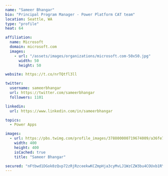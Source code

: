```yaml
---
name: "Sameer Bhangar"
bio: "Principal Program Manager - Power Platform CAT team"
location: Seattle, WA
type: "profile"
heat: 64

affiliation:
  name: Microsoft
  domain: microsoft.com
  images:
    - url: "/assets/images/organizations/microsoft.com-50x50.jpg"
      width: 50
      height: 50

website: https://t.co/nrTQtfl3ll

twitter:
  username: sameerbhangar
  url: https://twitter.com/sameerbhangar
  followers: 1101

linkedin:
  url: https://www.linkedin.com/in/sameerbhangar

topics:
  - Power Apps

images:
  - url: https://pbs.twimg.com/profile_images/378800000719674009/a36fe7ddfab1778b76e5793772e43798_400x400.jpeg
    width: 400
    height: 400
    isCached: true
    title: "Sameer Bhangar"

secured: "nFtbwd1DGok0zQvp72zRjRzceekwKCZmpHja3cyMvLJ1WzCZW3bu4COUxb1RYoF17DWFLnLOwLGsx+Ks8V+CTt40r6sDm4dV2roqy5pO+l4H+s8I+OkaoxBM7UKrk3AUsJD1SFXxYUTCHbfjMaPSBi9TX+zImr4WjUTO5x99pKaADuXS1Erq723GBdEhDF7r7EwDFf7qR2FK8YItGyeGej1TIXexkH9lPjpfcUJg7lZLtRxV/ZYAZEuB1uabMfueo189QTZ3zjYBuBDd2bM74xeiSoCBhpRRa97RxOM08WxNePWYF4KeEYzR8dD5pT33yD2PFqzJuk2YENt++yYThZr+c5QDtqUWAZ4VsZqk1DV8RjtdnQN9cDudODOsDAy1XITd2Wh80qwQ/WNqT6JGTM6GN2cgPVZn8DozlhjvXmI=;JdnuyhSsYfJTrzrueyE4bQ=="
---
```


